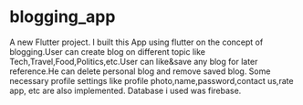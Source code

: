 # blogging_app

A new Flutter project.
I built this App using flutter on the concept of blogging.User can create blog on different topic like Tech,Travel,Food,Politics,etc.User can like&save any blog for later reference.He can delete personal blog and remove saved blog. Some necessary profile settings like profile photo,name,password,contact us,rate app, etc are also implemented. Database i used was firebase.
